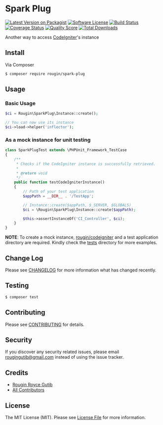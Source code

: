 # Spark Plug

[![Latest Version on Packagist][ico-version]][link-packagist]
[![Software License][ico-license]](LICENSE.md)
[![Build Status][ico-travis]][link-travis]
[![Coverage Status][ico-scrutinizer]][link-scrutinizer]
[![Quality Score][ico-code-quality]][link-code-quality]
[![Total Downloads][ico-downloads]][link-downloads]

Another way to access [CodeIgniter](https://codeigniter.com/)'s instance

## Install

Via Composer

``` bash
$ composer require rougin/spark-plug
```

## Usage

### Basic Usage

``` php
$ci = Rougin\SparkPlug\Instance::create();

// You can now use its instance
$ci->load->helper('inflector');
```

### As a mock instance for unit testing

``` php
class SparkPlugTest extends \PHPUnit_Framework_TestCase
{
    /**
     * Checks if the CodeIgniter instance is successfully retrieved.
     * 
     * @return void
     */
    public function testCodeIgniterInstance()
    {
        // Path of your test application
        $appPath = __DIR__ . '/TestApp';

        // Instance::create($appPath, $_SERVER, $GLOBALS)
        $ci = \Rougin\SparkPlug\Instance::create($appPath);

        $this->assertInstanceOf('CI_Controller', $ci);
    }
}
```

**NOTE**: To create a mock instance, [rougin/codeigniter](https://github.com/rougin/codeigniter) and a test application directory are required. Kindly check the [tests](https://github.com/rougin/spark-plug/tree/master/tests) directory for more examples.

## Change Log

Please see [CHANGELOG](CHANGELOG.md) for more information what has changed recently.

## Testing

``` bash
$ composer test
```

## Contributing

Please see [CONTRIBUTING](CONTRIBUTING.md) for details.

## Security

If you discover any security related issues, please email rougingutib@gmail.com instead of using the issue tracker.

## Credits

- [Rougin Royce Gutib][link-author]
- [All Contributors][link-contributors]

## License

The MIT License (MIT). Please see [License File](LICENSE.md) for more information.

[ico-version]: https://img.shields.io/packagist/v/rougin/spark-plug.svg?style=flat-square
[ico-license]: https://img.shields.io/badge/license-MIT-brightgreen.svg?style=flat-square
[ico-travis]: https://img.shields.io/travis/rougin/spark-plug/master.svg?style=flat-square
[ico-scrutinizer]: https://img.shields.io/scrutinizer/coverage/g/rougin/spark-plug.svg?style=flat-square
[ico-code-quality]: https://img.shields.io/scrutinizer/g/rougin/spark-plug.svg?style=flat-square
[ico-downloads]: https://img.shields.io/packagist/dt/rougin/spark-plug.svg?style=flat-square

[link-packagist]: https://packagist.org/packages/rougin/spark-plug
[link-travis]: https://travis-ci.org/rougin/spark-plug
[link-scrutinizer]: https://scrutinizer-ci.com/g/rougin/spark-plug/code-structure
[link-code-quality]: https://scrutinizer-ci.com/g/rougin/spark-plug
[link-downloads]: https://packagist.org/packages/rougin/spark-plug
[link-author]: https://github.com/rougin
[link-contributors]: ../../contributors
